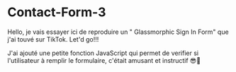 # Contact-Form-3

Hello, je vais essayer ici de reproduire un " Glassmorphic Sign In Form" que j'ai touvé sur TikTok.
Let'd go!!!

J'ai ajouté une petite fonction JavaScript qui permet de verifier si l'utilisateur à remplir le formulaire, c'était amusant et instructif 😎💪
